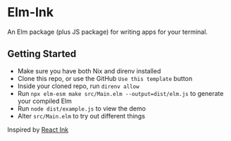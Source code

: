 # Elm-Ink

An Elm package (plus JS package) for writing apps for your terminal.

## Getting Started

- Make sure you have both Nix and direnv installed
- Clone this repo, or use the GitHub `Use this template` button
- Inside your cloned repo, run `direnv allow`
- Run `npx elm-esm make src/Main.elm --output=dist/elm.js` to generate your compiled Elm
- Run `node dist/example.js` to view the demo
- Alter `src/Main.elm` to try out different things

Inspired by [React Ink](https://github.com/vadimdemedes/ink)
